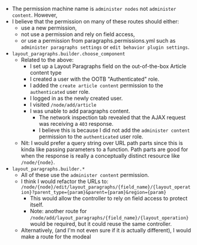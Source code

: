 * The permission machine name is `administer nodes` not `administer content`. However,
* I believe that the permission on many of these routes should either:
  * use a new permission,
  * not use a permission and rely on field access,
  * or use a permission from paragraphs.permissions.yml such as `administer paragraphs settings`
    or `edit behavior plugin settings`.
* `layout_paragraphs.builder.choose_component`
  * Related to the above:
    * I set up a Layout Paragraphs field on the out-of-the-box Article content type
    * I created a user with the OOTB "Authenticated" role.
    * I added the `create article content` permission to the `authenticated` user role.
    * I logged in as the newly created user.
    * I visited `/node/add/article`
    * I was unable to add paragraphs content.
      * The network inspection tab revealed that the AJAX request was receiving a `403` response.
      * I believe this is because I did not add the `administer content` permission to the `authenticated` user role.
  * Nit: I would prefer a query string over URL path parts since this is kinda like passing parameters to a function.
    Path parts are good for when the response is really a conceptually distinct resource like `/node/{node}`.
* `layout_paragraphs.builder.*`
  * All of these use the `administer content` permission.
  * I think I would refactor the URLs to: `/node/{node}/edit/layout_paragraphs/{field_name}/{layout_operation}?parent_type={param}&parent={param}&region={param}`
    * This would allow the controller to rely on field access to protect itself.
    * Note: another route for `/node/add/layout_paragraphs/{field_name}/{layout_operation}` would be required, but it
      could reuse the same controller.
  * Alternatively, (and I'm not even sure if it *is* actually different), I would make a route for the modeal
